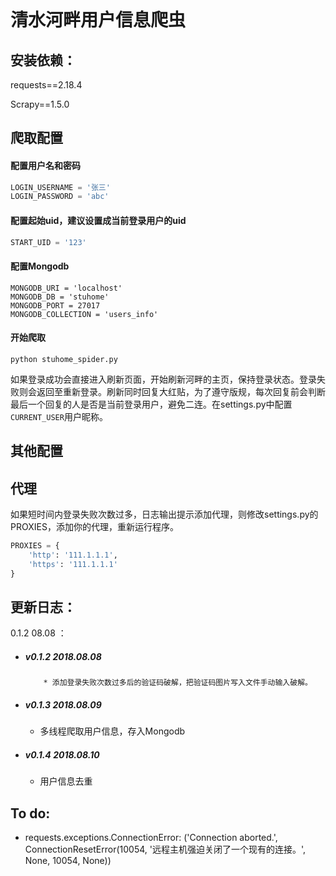 ```

```

# 清水河畔用户信息爬虫
## 安装依赖：

requests==2.18.4

Scrapy==1.5.0



## 爬取配置

#### 配置用户名和密码

```python
LOGIN_USERNAME = '张三'
LOGIN_PASSWORD = 'abc'
```

#### 配置起始uid，建议设置成当前登录用户的uid

```python
START_UID = '123'
```

#### 配置Mongodb

```
MONGODB_URI = 'localhost'
MONGODB_DB = 'stuhome'
MONGODB_PORT = 27017
MONGODB_COLLECTION = 'users_info'
```

#### 开始爬取

`python stuhome_spider.py`

如果登录成功会直接进入刷新页面，开始刷新河畔的主页，保持登录状态。登录失败则会返回至重新登录。刷新同时回复大红贴，为了遵守版规，每次回复前会判断最后一个回复的人是否是当前登录用户，避免二连。在settings.py中配置`CURRENT_USER`用户昵称。




## 其他配置

## 代理

如果短时间内登录失败次数过多，日志输出提示添加代理，则修改settings.py的PROXIES，添加你的代理，重新运行程序。

```python
PROXIES = {
    'http': '111.1.1.1',
    'https': '111.1.1.1'
}
```



## 更新日志：

0.1.2 08.08 ：

* ##### v0.1.2	2018.08.08

          * 添加登录失败次数过多后的验证码破解，把验证码图片写入文件手动输入破解。

* ##### v0.1.3	2018.08.09

  * 多线程爬取用户信息，存入Mongodb

* ##### v0.1.4     2018.08.10

  * 用户信息去重

##  

## To do:

* requests.exceptions.ConnectionError: ('Connection aborted.', ConnectionResetError(10054, '远程主机强迫关闭了一个现有的连接。', None, 10054, None)) 